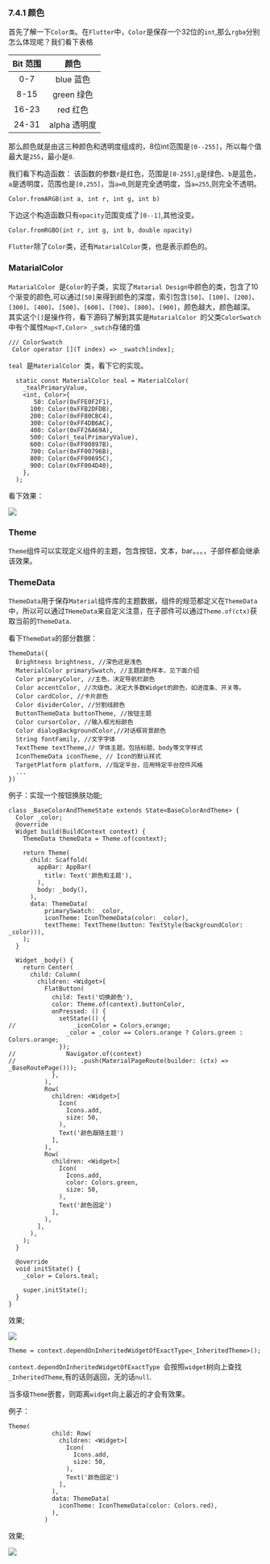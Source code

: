 ### 7.4.1 颜色

首先了解一下`Color类`。在`Flutter`中，`Color`是保存一个32位的`int`,那么`rgba`分别怎么体现呢？我们看下表格

|Bit 范围|颜色|
|:-:|:-:|
|0-7|blue 蓝色|
|8-15|green 绿色|
|16-23|red 红色|
|24-31|alpha 透明度|

那么颜色就是由这三种颜色和透明度组成的，8位int范围是`[0--255]`，所以每个值最大是`255`，最小是`0`.

我们看下构造函数：
该函数的参数`r`是红色，范围是`[0-255]`,`g`是绿色、`b`是蓝色，`a`是透明度，范围也是`[0,255]`，当`a=0`,则是完全透明度，当`a=255`,则完全不透明。
```
Color.fromARGB(int a, int r, int g, int b)
```



下边这个构造函数只有`opacity`范围变成了`[0--1]`,其他没变。

```
Color.fromRGBO(int r, int g, int b, double opacity) 
```


`Flutter`除了`Color`类，还有`MatarialColor`类，也是表示颜色的。

### MatarialColor

`MatarialColor `是`Color`的子类，实现了`Matarial Design`中颜色的类，包含了10个渐变的颜色,可以通过`[50]`来得到颜色的深度，索引包含`[50]`、`[100]`、`[200]`、`[300]`、`[400]`、`[500]`、`[600]`、`[700]`、`[800]`、`[900]`，颜色越大，颜色越深。
其实这个`[]`是操作符，看下源码了解到其实是`MatarialColor `的父类`ColorSwatch`中有个属性`Map<T,Color> _swtch`存储的值


```
/// ColorSwatch
 Color operator [](T index) => _swatch[index];

```



`teal `是`MaterialColor `类，看下它的实现。

```
  static const MaterialColor teal = MaterialColor(
    _tealPrimaryValue,
    <int, Color>{
       50: Color(0xFFE0F2F1),
      100: Color(0xFFB2DFDB),
      200: Color(0xFF80CBC4),
      300: Color(0xFF4DB6AC),
      400: Color(0xFF26A69A),
      500: Color(_tealPrimaryValue),
      600: Color(0xFF00897B),
      700: Color(0xFF00796B),
      800: Color(0xFF00695C),
      900: Color(0xFF004D40),
    },
  );
```
看下效果：

![](../imgs/7.4.1-2.png)

### Theme
`Theme`组件可以实现定义组件的主题，包含按钮，文本，bar。。。，子部件都会继承该效果。


### ThemeData
`ThemeData`用于保存`Material`组件库的主题数据，组件的规范都定义在`ThemeData`中，所以可以通过`THemeData`来自定义注意，在子部件可以通过`Theme.of(ctx)`获取当前的`ThemeData`.

看下`ThemeData`的部分数据：

```
ThemeData({
  Brightness brightness, //深色还是浅色
  MaterialColor primarySwatch, //主题颜色样本，见下面介绍
  Color primaryColor, //主色，决定导航栏颜色
  Color accentColor, //次级色，决定大多数Widget的颜色，如进度条、开关等。
  Color cardColor, //卡片颜色
  Color dividerColor, //分割线颜色
  ButtonThemeData buttonTheme, //按钮主题
  Color cursorColor, //输入框光标颜色
  Color dialogBackgroundColor,//对话框背景颜色
  String fontFamily, //文字字体
  TextTheme textTheme,// 字体主题，包括标题、body等文字样式
  IconThemeData iconTheme, // Icon的默认样式
  TargetPlatform platform, //指定平台，应用特定平台控件风格
  ...
})
```

例子：实现一个按钮换肤功能;


```
class _BaseColorAndThemeState extends State<BaseColorAndTheme> {
  Color _color;
  @override
  Widget build(BuildContext context) {
    ThemeData themeData = Theme.of(context);

    return Theme(
      child: Scaffold(
        appBar: AppBar(
          title: Text('颜色和主题'),
        ),
        body: _body(),
      ),
      data: ThemeData(
          primarySwatch: _color,
          iconTheme: IconThemeData(color: _color),
          textTheme: TextTheme(button: TextStyle(backgroundColor: _color))),
    );
  }

  Widget _body() {
    return Center(
      child: Column(
        children: <Widget>[
          FlatButton(
            child: Text('切换颜色'),
            color: Theme.of(context).buttonColor,
            onPressed: () {
              setState(() {
//                _iconColor = Colors.orange;
                _color = _color == Colors.orange ? Colors.green : Colors.orange;
              });
//              Navigator.of(context)
//                  .push(MaterialPageRoute(builder: (ctx) => _BaseRoutePage()));
            },
          ),
          Row(
            children: <Widget>[
              Icon(
                Icons.add,
                size: 50,
              ),
              Text('颜色跟随主题')
            ],
          ),
          Row(
            children: <Widget>[
              Icon(
                Icons.add,
                color: Colors.green,
                size: 50,
              ),
              Text('颜色固定')
            ],
          ),
        ],
      ),
    );
  }

  @override
  void initState() {
    _color = Colors.teal;

    super.initState();
  }
}
```

效果;

![](../imgs/7.4.1.gif)


```
Theme = context.dependOnInheritedWidgetOfExactType<_InheritedTheme>();
```

`context.dependOnInheritedWidgetOfExactType `会按照`widget`树向上查找`_InheritedTheme`,有的话则返回，无的话`null`.

当多级`Theme`嵌套，则距离`widget`向上最近的才会有效果。


例子：

```
Theme(
            child: Row(
              children: <Widget>[
                Icon(
                  Icons.add,
                  size: 50,
                ),
                Text('颜色固定')
              ],
            ),
            data: ThemeData(
              iconTheme: IconThemeData(color: Colors.red),
            ),
          )
```

效果;

![](../imgs/7.4.1-2.gif)






